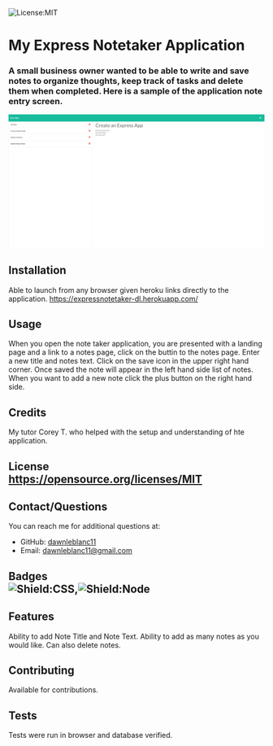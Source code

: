 ![License:MIT](https://img.shields.io/badge/License-MIT-yellow.svg)
  
  # My Express Notetaker Application
  ### A small business owner wanted to be able to write and save notes to organize thoughts, keep track of tasks and delete them when completed.  Here is a sample of the application note entry screen.
  ![expressnotetakerapp](public/assets/img/NoteTaker.png)
  
  ## Installation
  Able to launch from any browser given heroku links directly to the application.
  https://expressnotetaker-dl.herokuapp.com/
  
  ## Usage 
  When you open the note taker application, you are presented with a landing page and a link to a notes page, click on the buttin to the notes page.  Enter a new title and notes text.  Click on the save icon in the upper right hand corner.  Once saved the note will appear in the left hand side list of notes.  When you want to add a new note click the plus button on the right hand side.
  
  ## Credits
  My tutor Corey T. who helped with the setup and understanding of hte application. 
##
## License <br>https://opensource.org/licenses/MIT
  ## Contact/Questions
  You can reach me for additional questions at:
  * GitHub: [dawnleblanc11](expressnotetaker)
  * Email: dawnleblanc11@gmail.com
## Badges <br>![Shield:CSS](https://img.shields.io/badge/CSS-239120?&style=for-the-badge&logo=css3&logoColor=white),![Shield:Node](https://img.shields.io/badge/Node.js-43853D?style=for-the-badge&logo=node.js&logoColor=white) 
    
  ## Features
  Ability to add Note Title and Note Text.  Ability to add as many notes as you would like.  Can also delete notes.
  
  ## Contributing  
  Available for contributions.
  
  ## Tests
  Tests were run in browser and database verified.
